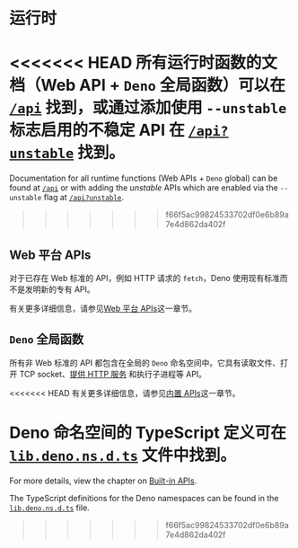 # 运行时

<<<<<<< HEAD
所有运行时函数的文档（Web API + `Deno` 全局函数）可以在 [`/api`](/api)
找到，或通过添加使用 `--unstable` 标志启用的不稳定 API 在
[`/api?unstable`](/api?unstable) 找到。
=======
Documentation for all runtime functions (Web APIs + `Deno` global) can be found
at [`/api`](/api) or with adding the _unstable_ APIs which are enabled via the
`--unstable` flag at [`/api?unstable`](/api?unstable).
>>>>>>> f66f5ac99824533702df0e6b89a7e4d862da402f

## Web 平台 APIs

对于已存在 Web 标准的 API，例如 HTTP 请求的 `fetch`，Deno
使用现有标准而不是发明新的专有 API。

有关更多详细信息，请参见[Web 平台 APIs](./runtime/web_platform_apis.md)这一章节。

## `Deno` 全局函数

所有非 Web 标准的 API 都包含在全局的 `Deno` 命名空间中。它具有读取文件、打开 TCP
socket、[提供 HTTP 服务](./runtime/http_server_apis.md) 和执行子进程等 API。

<<<<<<< HEAD
有关更多详细信息，请参见[内置 APIs](./runtime/builtin_apis.md)这一章节。

Deno 命名空间的 TypeScript 定义可在
[`lib.deno.ns.d.ts`](https://github.com/denoland/deno/blob/$CLI_VERSION/cli/tsc/dts/lib.deno.ns.d.ts)
文件中找到。
=======
For more details, view the chapter on
[Built-in APIs](./runtime/builtin_apis.md).

The TypeScript definitions for the Deno namespaces can be found in the
[`lib.deno.ns.d.ts`](https://github.com/denoland/deno/blob/$CLI_VERSION/cli/tsc/dts/lib.deno.ns.d.ts)
file.
>>>>>>> f66f5ac99824533702df0e6b89a7e4d862da402f
